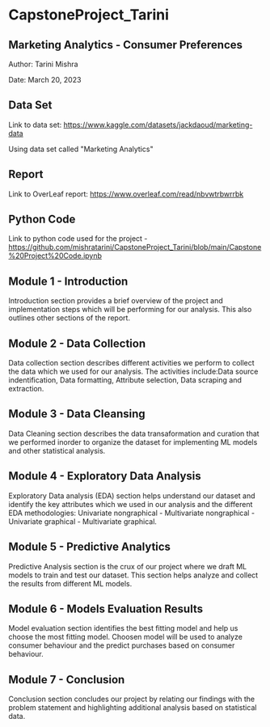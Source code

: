 # CapstoneProject_Tarini

Marketing Analytics - Consumer Preferences
------------------------------------------

Author: Tarini Mishra

Date: March 20, 2023

Data Set
--------
Link to data set: https://www.kaggle.com/datasets/jackdaoud/marketing-data

Using data set called "Marketing Analytics"

Report
------
Link to OverLeaf report: https://www.overleaf.com/read/nbvwtrbwrrbk

Python Code
------------
Link to python code used for the project - https://github.com/mishratarini/CapstoneProject_Tarini/blob/main/Capstone%20Project%20Code.ipynb


Module 1 - Introduction
------------------------
Introduction section provides a brief overview of the project and implementation steps which will be performing for our analysis. This also outlines other sections of the report.


Module 2 - Data Collection
---------------------------
Data collection section describes different activities we perform to collect the data which we used for our analysis. The activities include:Data source indentification, Data formatting, Attribute selection, Data scraping and extraction.


Module 3 - Data Cleansing
--------------------------
Data Cleaning section describes the data transaformation and curation that we performed inorder to organize the dataset for implementing ML models and other statistical analysis.


Module 4 - Exploratory Data Analysis
-------------------------------------
Exploratory Data analysis (EDA) section helps understand our dataset and identify the key attributes which we used in our analysis and the different EDA methodologies: Univariate nongraphical - Multivariate nongraphical - Univariate graphical - Multivariate graphical.


Module 5 - Predictive Analytics
----------------------------------
Predictive Analysis section is the crux of our project where we draft ML models to train and test our dataset. This section helps analyze and collect the results from different ML models.


Module 6 - Models Evaluation Results
--------------------------------------
Model evaluation section identifies the best fitting model and help us choose the most fitting model. Choosen model will be used to analyze consumer behaviour and the predict purchases based on consumer behaviour.


Module 7 - Conclusion
----------------------
Conclusion section concludes our project by relating our findings with the problem statement and highlighting additional analysis based on statistical data.


